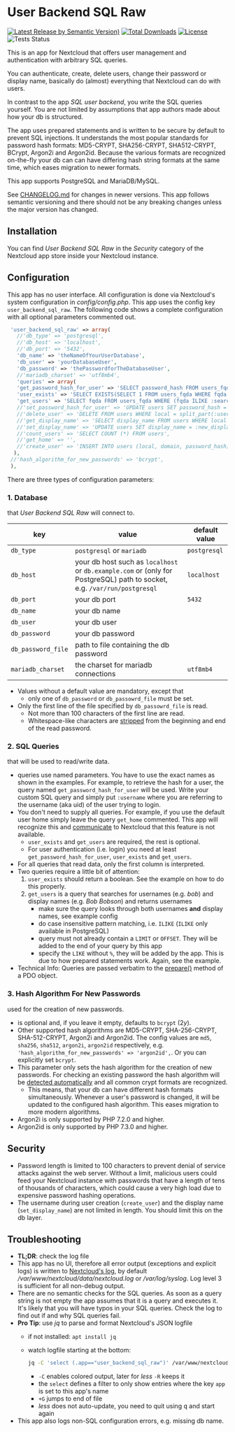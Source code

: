 # User Backend SQL Raw

[![Latest Release by Semantic Version)](https://img.shields.io/github/v/release/PanCakeConnaisseur/user_backend_sql_raw?sort=semver)](https://github.com/PanCakeConnaisseur/user_backend_sql_raw/releases)
[![Total Downloads](https://img.shields.io/github/downloads/PanCakeConnaisseur/user_backend_sql_raw/total)](https://github.com/PanCakeConnaisseur/user_backend_sql_raw/releases)
[![License](https://img.shields.io/github/license/PanCakeConnaisseur/user_backend_sql_raw)](https://github.com/PanCakeConnaisseur/user_backend_sql_raw/blob/master/LICENSE)
![Tests Status](https://img.shields.io/github/actions/workflow/status/PanCakeConnaisseur/user_backend_sql_raw/tests.yml?branch=master)

This is an app for Nextcloud that offers user management and authentication with
arbitrary SQL queries.

You can authenticate, create, delete users, change their password or display
name, basically do (almost) everything that Nextcloud can do with users.

In contrast to the app *SQL user backend*, you write the SQL queries yourself.
You are not limited by assumptions that app authors made about how your db is
structured.

The app uses prepared statements and is written to be secure by default to
prevent SQL injections. It understands the most popular standards for password
hash formats: MD5-CRYPT, SHA256-CRYPT, SHA512-CRYPT, BCrypt, Argon2i and
Argon2id. Because the various formats are recognized on-the-fly your db can can
have differing hash string formats at the same time, which eases migration to
newer formats.

This app supports PostgreSQL and MariaDB/MySQL.

See [CHANGELOG.md](CHANGELOG.md) for changes in newer versions. This app follows
semantic versioning and there should not be any breaking changes unless the
major version has changed.

## Installation

You can find *User Backend SQL Raw* in the *Security* category of the Nextcloud
app store inside your Nextcloud instance.

## Configuration

This app has no user interface. All configuration is done via Nextcloud's system
 configuration in *config/config.php*. This app uses the config key
 `user_backend_sql_raw`. The following code shows a complete configuration with
 all optional parameters commented out.

```php
 'user_backend_sql_raw' => array(
   //'db_type' => 'postgresql',
   //'db_host' => 'localhost',
   //'db_port' => '5432',
   'db_name' => 'theNameOfYourUserDatabase',
   'db_user' => 'yourDatabaseUser',
   'db_password' => 'thePasswordforTheDatabaseUser',
   //'mariadb_charset' => 'utf8mb4',
   'queries' => array(
   'get_password_hash_for_user' => 'SELECT password_hash FROM users_fqda WHERE fqda = :username',
   'user_exists' => 'SELECT EXISTS(SELECT 1 FROM users_fqda WHERE fqda = :username)',
   'get_users' => 'SELECT fqda FROM users_fqda WHERE (fqda ILIKE :search) OR (display_name ILIKE :search)',
   //'set_password_hash_for_user' => 'UPDATE users SET password_hash = :new_password_hash WHERE local = split_part(:username, \'@\', 1) AND domain = split_part(:username, \'@\', 2)',
   //'delete_user' => 'DELETE FROM users WHERE local = split_part(:username, \'@\', 1) AND domain = split_part(:username, \'@\', 2)',
   //'get_display_name' => 'SELECT display_name FROM users WHERE local = split_part(:username, \'@\', 1) AND domain = split_part(:username, \'@\', 2)',
   //'set_display_name' => 'UPDATE users SET display_name = :new_display_name WHERE local = split_part(:username, \'@\', 1) AND domain = split_part(:username, \'@\', 2)',
   //'count_users' => 'SELECT COUNT (*) FROM users',
   //'get_home' => '',
   //'create_user' => 'INSERT INTO users (local, domain, password_hash) VALUES (split_part(:username, \'@\', 1), split_part(:username, \'@\', 2), :password_hash)',
  ),
 //'hash_algorithm_for_new_passwords' => 'bcrypt',
 ),
 ```

There are three types of configuration parameters:

### 1. Database

that *User Backend SQL Raw* will connect to.

| key                | value                                                                                                                    | default value |
| ------------------ | ------------------------------------------------------------------------------------------------------------------------ | ------------- |
| `db_type`          | `postgresql` or `mariadb`                                                                                                | `postgresql`  |
| `db_host`          | your db host such as `localhost` or `db.example.com` or (only for PostgreSQL) path to socket, e.g. `/var/run/postgresql` | `localhost`   |
| `db_port`          | your db port                                                                                                             | `5432`        |
| `db_name`          | your db name                                                                                                             |               |
| `db_user`          | your db user                                                                                                             |               |
| `db_password`      | your db password                                                                                                         |               |
| `db_password_file` | path to file containing the db password                                                                                  |               |
| `mariadb_charset`  | the charset for mariadb connections                                                                                      | `utf8mb4`     |

* Values without a default value are mandatory, except that
  * only one of `db_password` or `db_passowrd_file` must be set.
* Only the first line of the file specified by `db_passowrd_file` is read.
  * Not more than 100 characters of the first line are read.
  * Whitespace-like characters are [stripped](https://www.php.net/manual/en/function.trim.php) from
    the beginning and end of the read password.

### 2. SQL Queries

that will be used to read/write data.

* queries use named parameters. You have to use the exact names as shown in the examples. For
 example, to retrieve the hash for a user, the query named `get_password_hash_for_user` will be
 used. Write your custom SQL query and simply put `:username` where you are referring to the
 username (aka uid) of the user trying to login.
* You don't need to supply all queries. For example, if you use the default user home simply leave
 the query `get_home` commented. This app will recognize this and
 [communicate](https://github.com/nextcloud/server/blob/316acc3cc313f4333fe29d136f9124f163b40dec/lib/public/UserInterface.php#L47)
 to Nextcloud that this feature is not available.
  * `user_exists` and `get_users` are required, the rest is optional.
  * For user authentication (i.e. login) you need at least `get_password_hash_for_user`,
    `user_exists` and `get_users`.
* For all queries that read data, only the first column is interpreted.
* Two queries require a little bit of attention:
    1. `user_exists` should return a boolean. See the example on how to do this properly.
    2. `get_users` is a query that searches for usernames (e.g. *bob*) and display names (e.g. *Bob
       Bobson*) and returns usernames
        * make sure the query looks through both usernames **and** display names, see example config
        * do case insensitive pattern matching, i.e. `ILIKE` (`ILIKE` only available in PostgreSQL)
        * query must not already contain a `LIMIT` or `OFFSET`. They will be added to the end of
          your query by this app
        * specify the `LIKE` without `%`, they will be added by the app. This is due to how prepared
          statements work. Again, see the example.
* Technical Info: Queries are passed verbatim to the
    [prepare()](http://php.net/manual/en/pdo.prepare.php) method of a PDO object.

### 3. Hash Algorithm For New Passwords

used for the creation of new passwords.

* is optional and, if you leave it empty, defaults to `bcrypt` ($2y$).
* Other supported hash algorithms are MD5-CRYPT, SHA-256-CRYPT, SHA-512-CRYPT, Argon2i and Argon2id.
The config values are `md5`, `sha256`, `sha512`, `argon2i`, `argon2id` respectively, e.g.
  `'hash_algorithm_for_new_passwords' => 'argon2id',`. Or you can explicitly set `bcrypt`.
* This parameter only sets the hash algorithm for the creation of new passwords. For
 checking an existing password the hash algorithm will be [detected automatically](http://php.net/manual/en/function.password-verify.php)
 and all common crypt formats are recognized.
  * This means, that your db can have different hash formats simultaneously. Whenever a
    user's password is changed, it will be updated to the configured hash algorithm. This eases
     migration to more modern algorithms.
* Argon2i is only supported by PHP 7.2.0 and higher.
* Argon2id is only supported by PHP 7.3.0 and higher.

## Security

* Password length is limited to 100 characters to prevent denial of service attacks against the
web server. Without a limit, malicious users could feed your Nextcloud instance with passwords that have a length of tens of thousands of characters, which could cause a very
 high load due to expensive password hashing operations.
* The username during user creation (`create_user`) and the display name (`set_display_name`) are
 not limited in length. You should limit this on the db layer.

## Troubleshooting

* **TL;DR**: check the log file
* This app has no UI, therefore all error output (exceptions and explicit logs) is written to [Nextcloud's log](https://docs.nextcloud.com/server/latest/admin_manual/configuration_server/logging_configuration.html),
by default  */var/www/nextcloud/data/nextcloud.log* or */var/log/syslog*. Log level 3 is sufficient for all non-debug output.
* There are no semantic checks for the SQL queries. As soon as a query string
  is not empty the app assumes that it is a query and executes it. It's likely that you will
  have typos in your SQL queries. Check the log to find out if and why SQL queries fail.
* **Pro Tip**: use *jq* to parse and format Nextcloud's JSON logfile
  * if not installed: `apt install jq`
  * watch logfile starting at the bottom:

    ```bash
    jq -C 'select (.app=="user_backend_sql_raw")' /var/www/nextcloud/data/nextcloud.log  | less -R +G
    ```

    * `-C` enables colored output, later for *less* `-R` keeps it
    * the `select` defines a filter to only show entries where the key `app` is set to this app's name
    * `+G` jumps to end of file
    * *less* does not auto-update, you need to quit using <kbd>q</kbd> and start again
* This app also logs non-SQL configuration errors, e.g. missing db name.

